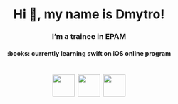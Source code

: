 <h1 align="center">Hi 👋, my name is Dmytro! 
<h3 align="center"> I’m a trainee in EPAM 
<h4 align="center"> :books: currently learning swift on iOS online program
<!-- <h4 align="center"> :mag: looking for a trainee position -->
  
<h1 align="center">
<p align="center">
  <a href="mailto:dmitriy.vasilenko@gmail.com"><img src='https://www.flaticon.com/svg/static/icons/svg/561/561127.svg' height='50px'/></a>  
  <a href="https://www.facebook.com/dmitriy.vasilenko.35"><img src='https://cdn.icon-icons.com/icons2/790/PNG/512/fb_icon-icons.com_65434.png' height='50px'/></a>  
  <a href="https://t.me/dufrane"><img src='https://www.flaticon.com/svg/static/icons/svg/2111/2111812.svg' height='50px'/></a>
</p>



###



